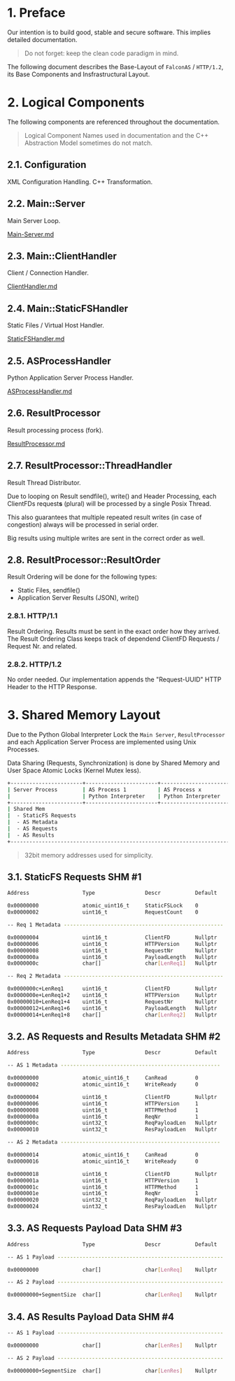 # 1. Preface

Our intention is to build good, stable and secure software. This implies detailed documentation.

> Do not forget: keep the clean code paradigm in mind.

The following document describes the Base-Layout of `FalconAS` / `HTTP/1.2`, its Base Components
and Insfrastructural Layout.

# 2. Logical Components

The following components are referenced throughout the documentation.

> Logical Component Names used in documentation and the C++ Abstraction Model sometimes do not match.

## 2.1. Configuration

XML Configuration Handling. C++ Transformation.

## 2.2. Main::Server

Main Server Loop.

[Main-Server.md](./Main-Server.md)

## 2.3. Main::ClientHandler

Client / Connection Handler.

[ClientHandler.md](./ClientHandler.md)

## 2.4. Main::StaticFSHandler

Static Files / Virtual Host Handler.

[StaticFSHandler.md](./StaticFSHandler.md)

## 2.5. ASProcessHandler

Python Application Server Process Handler.

[ASProcessHandler.md](./ASProcessHandler.md)

## 2.6. ResultProcessor

Result processing process (fork).

[ResultProcessor.md](./ResultProcessor.md)

## 2.7. ResultProcessor::ThreadHandler

Result Thread Distributor.

Due to looping on Result sendfile(), write() and Header Processing, each ClientFDs request**s** (plural)
will be processed by a single Posix Thread.

This also guarantees that multiple repeated result writes (in case of congestion) always will be
processed in serial order.

Big results using multiple writes are sent in the correct order as well.

## 2.8. ResultProcessor::ResultOrder

Result Ordering will be done for the following types:

- Static Files, sendfile()
- Application Server Results (JSON), write()

### 2.8.1. HTTP/1.1

Result Ordering. Results must be sent in the exact order how they arrived.
The Result Ordering Class keeps track of dependend ClientFD Requests / Request Nr. and related.

### 2.8.2. HTTP/1.2

No order needed. Our implementation appends the "Request-UUID" HTTP Header to the HTTP Response.

# 3. Shared Memory Layout

Due to the Python Global Interpreter Lock the `Main Server`, `ResultProcessor` and each Application
Server Process are implemented using Unix Processes.

Data Sharing (Requests, Synchronization) is done by Shared Memory and User Space Atomic Locks
(Kernel Mutex less).

```bash
+-----------------------+-----------------------+-----------------------+-----------------------+
| Server Process        | AS Process 1          | AS Process x          | Result Processor      |
|                       | Python Interpreter    | Python Interpreter    |                       |
+-----------------------+-----------------------+-----------------------+-----------------------+
| Shared Mem                                                                                    |
|  - StaticFS Requests                                                                          |
|  - AS Metadata                                                                                |
|  - AS Requests                                                                                |
|  - AS Results                                                                                 |
+-----------------------------------------------------------------------------------------------+
```

> 32bit memory addresses used for simplicity.

## 3.1. StaticFS Requests SHM #1

```bash
Address                 Type                Descr           Default

0x00000000              atomic_uint16_t     StaticFSLock    0
0x00000002              uint16_t            RequestCount    0

-- Req 1 Metadata ---------------------------------------------------

0x00000004              uint16_t            ClientFD        Nullptr
0x00000006              uint16_t            HTTPVersion     Nullptr
0x00000008              uint16_t            RequestNr       Nullptr
0x0000000a              uint16_t            PayloadLength   Nullptr
0x0000000c              char[]              char[LenReq1]   Nullptr

-- Req 2 Metadata ---------------------------------------------------

0x0000000c+LenReq1      uint16_t            ClientFD        Nullptr
0x0000000e+LenReq1+2    uint16_t            HTTPVersion     Nullptr
0x00000010+LenReq1+4    uint16_t            RequestNr       Nullptr
0x00000012+LenReq1+6    uint16_t            PayloadLength   Nullptr
0x00000014+LenReq1+8    char[]              char[LenReq2]   Nullptr
```

## 3.2. AS Requests and Results Metadata SHM #2

```bash
Address                 Type                Descr           Default

-- AS 1 Metadata ---------------------------------------------------

0x00000000              atomic_uint16_t     CanRead         0
0x00000002              atomic_uint16_t     WriteReady      0

0x00000004              uint16_t            ClientFD        Nullptr
0x00000006              uint16_t            HTTPVersion     1
0x00000008              uint16_t            HTTPMethod      1
0x0000000a              uint16_t            ReqNr           1
0x0000000c              uint32_t            ReqPayloadLen   Nullptr
0x00000010              uint32_t            ResPayloadLen   Nullptr

-- AS 2 Metadata ---------------------------------------------------

0x00000014              atomic_uint16_t     CanRead         0
0x00000016              atomic_uint16_t     WriteReady      0

0x00000018              uint16_t            ClientFD        Nullptr
0x0000001a              uint16_t            HTTPVersion     1
0x0000001c              uint16_t            HTTPMethod      1
0x0000001e              uint16_t            ReqNr           1
0x00000020              uint32_t            ReqPayloadLen   Nullptr
0x00000024              uint32_t            ResPayloadLen   Nullptr
```

## 3.3. AS Requests Payload Data SHM #3

```bash
Address                 Type                Descr           Default

-- AS 1 Payload -----------------------------------------------------

0x00000000              char[]              char[LenReq]    Nullptr

-- AS 2 Payload -----------------------------------------------------

0x00000000+SegmentSize  char[]              char[LenReq]    Nullptr
```

## 3.4. AS Results Payload Data SHM #4

```bash
-- AS 1 Payload -----------------------------------------------------

0x00000000              char[]              char[LenRes]    Nullptr

-- AS 2 Payload -----------------------------------------------------

0x00000000+SegmentSize  char[]              char[LenRes]    Nullptr
```

